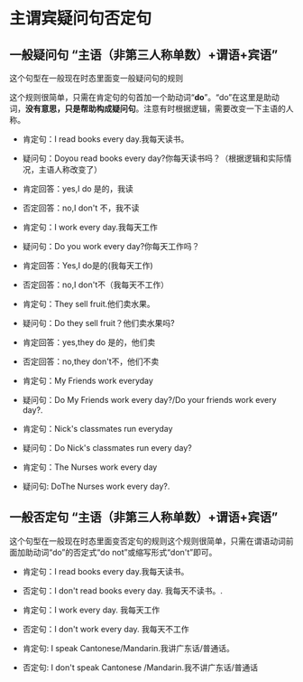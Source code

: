 # 主谓宾疑问句否定句

## 一般疑问句 “主语（非第三人称单数）+谓语+宾语”

这个句型在一般现在时态里面变一般疑问句的规则

这个规则很简单，只需在肯定句的句首加一个助动词“**do**”。“do”在这里是助动词，**没有意思，只是帮助构成疑问句**。注意有时根据逻辑，需要改变一下主语的人称。


- 肯定句：I read books every day.我每天读书。
- 疑问句：Doyou read books every day?你每天读书吗？（根据逻辑和实际情况，主语人称改变了）
- 肯定回答：yes,I do 是的，我读
- 否定回答：no,I don't 不，我不读

- 肯定句：I work every day.我每天工作
- 疑问句：Do you work every day?你每天工作吗？
- 肯定回答：Yes,I do是的(我每天工作)
- 否定回答：no,I don't不（我每天不工作）

- 肯定句：They sell fruit.他们卖水果。
- 疑问句：Do they sell fruit？他们卖水果吗?
- 肯定回答：yes,they do 是的，他们卖
- 否定回答：no,they don't不，他们不卖

- 肯定句：My Friends work everyday
- 疑问句：Do My Friends work every day?/Do your friends work every day?.

- 肯定句：Nick's classmates run everyday
- 疑问句：Do Nick's classmates run every day?

- 肯定句：The Nurses work every day
- 疑问句: DoThe Nurses work every day?.

## 一般否定句 “主语（非第三人称单数）+谓语+宾语”

这个句型在一般现在时态里面变否定句的规则这个规则很简单，只需在谓语动词前面加助动词“do”的否定式“do not”或缩写形式“don't”即可。

- 肯定句：I read books every day.我每天读书。
- 否定句：I don't read books every day. 我每天不读书。.

- 肯定句：I work every day. 我每天工作
- 否定句：I don't work every day. 我每天不工作

- 肯定句: I speak Cantonese/Mandarin.我讲广东话/普通话。
- 否定句: I don't speak Cantonese /Mandarin.我不讲广东话/普通话

